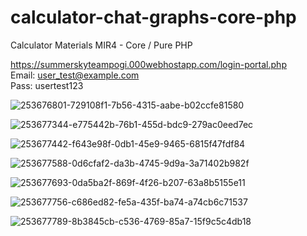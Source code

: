 # calculator-chat-graphs-core-php
Calculator Materials MIR4 - Core / Pure PHP

https://summerskyteampogi.000webhostapp.com/login-portal.php <br>
Email: user_test@example.com <br>
Pass: usertest123

![253676801-729108f1-7b56-4315-aabe-b02ccfe81580](https://github.com/kimmartelolives/calculator-chat-graphs-core-php/assets/61133176/206885a1-17f7-4897-b91f-27a067a18afc)

![253677344-e775442b-76b1-455d-bdc9-279ac0eed7ec](https://github.com/kimmartelolives/calculator-chat-graphs-core-php/assets/61133176/24f23d68-769e-4948-9485-29dc6733f7b9)

![253677442-f643e98f-0db1-45e9-9465-6815f47fdf84](https://github.com/kimmartelolives/calculator-chat-graphs-core-php/assets/61133176/f19fe033-e97b-4bd8-9037-50430dd5ddf8)

![253677588-0d6cfaf2-da3b-4745-9d9a-3a71402b982f](https://github.com/kimmartelolives/calculator-chat-graphs-core-php/assets/61133176/30eb92d9-5af6-4d7f-8052-d3f6eb106d68)

![253677693-0da5ba2f-869f-4f26-b207-63a8b5155e11](https://github.com/kimmartelolives/calculator-chat-graphs-core-php/assets/61133176/2d08ff5b-af17-42a8-92f3-a5716f9eccec)

![253677756-c686ed82-fe5a-435f-ba74-a74cb6c71537](https://github.com/kimmartelolives/calculator-chat-graphs-core-php/assets/61133176/5565ad12-744e-4897-bffd-a883a66f1938)

![253677789-8b3845cb-c536-4769-85a7-15f9c5c4db18](https://github.com/kimmartelolives/calculator-chat-graphs-core-php/assets/61133176/a8baae5d-b86e-4a14-a20a-82259e0633a2)
